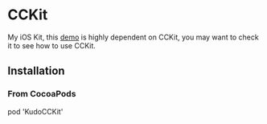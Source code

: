 # CCKit
My iOS Kit, this [demo](https://github.com/kudocc/DemoKit) is highly dependent on CCKit, you may want to check it to see how to use CCKit.

## Installation

### From CocoaPods

pod 'KudoCCKit'
